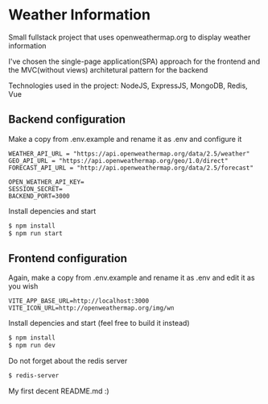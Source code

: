 # Weather Information

Small fullstack project that uses openweathermap.org to display weather information

I've chosen the single-page application(SPA) approach for the frontend and the MVC(without views) architetural pattern for the backend

Technologies used in the project: NodeJS, ExpressJS, MongoDB, Redis, Vue

## Backend configuration

Make a copy from .env.example and rename it as .env and configure it
```
WEATHER_API_URL = "https://api.openweathermap.org/data/2.5/weather"
GEO_API_URL = "https://api.openweathermap.org/geo/1.0/direct"
FORECAST_API_URL = "http://api.openweathermap.org/data/2.5/forecast"

OPEN_WEATHER_API_KEY=
SESSION_SECRET=
BACKEND_PORT=3000
```

Install depencies and start
```bash
$ npm install
$ npm run start
```

## Frontend configuration

Again, make a copy from .env.example and rename it as .env and edit it as you wish
```
VITE_APP_BASE_URL=http://localhost:3000
VITE_ICON_URL=http://openweathermap.org/img/wn
```

Install depencies and start (feel free to build it instead)
```bash
$ npm install
$ npm run dev
```
Do not forget about the redis server
```bash
$ redis-server
```

My first decent README.md :)
